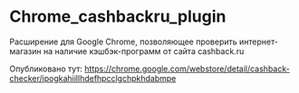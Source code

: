 # Chrome_cashbackru_plugin
Расширение для Google Chrome, позволяющее проверить интернет-магазин на наличие кэшбэк-программ от сайта cashback.ru

Опубликовано тут: https://chrome.google.com/webstore/detail/cashback-checker/ipogkahiillhdefhpcclgchpkhdabmpe
